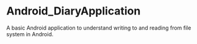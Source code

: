 # Android_DiaryApplication
A basic Android application to understand writing to and reading from file system in Android.
